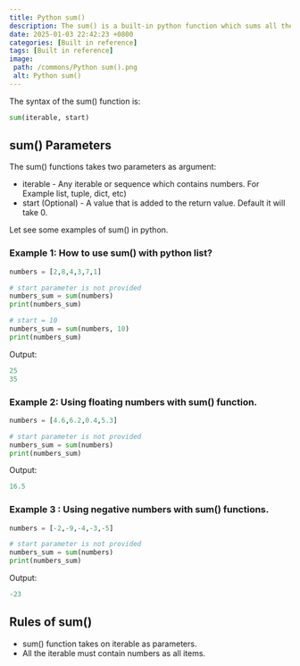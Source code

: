 ```yaml
---
title: Python sum()
description: The sum() is a built-in python function which sums all the items of a given iterable.
date: 2025-01-03 22:42:23 +0800
categories: [Built in reference]
tags: [Built in reference]
image:
 path: /commons/Python sum().png
 alt: Python sum()
---
```


The syntax of the sum() function is:

```python
sum(iterable, start)

```

## sum() Parameters

The sum() functions takes two parameters as argument:

* iterable \- Any iterable or sequence which contains numbers. For Example list, tuple, dict, etc)   
* start (Optional)  \- A value that is added to the return value. Default it will take 0\.  
  


Let see some examples of sum() in python.

### Example 1: How to use sum() with python list?

```python
numbers = [2,8,4,3,7,1]

# start parameter is not provided
numbers_sum = sum(numbers)
print(numbers_sum)

# start = 10
numbers_sum = sum(numbers, 10)
print(numbers_sum)

```

<script type="text/javascript">
	atOptions = {
		'key' : '98858c4e91885e00ea9926beee01c03e',
		'format' : 'iframe',
		'height' : 90,
		'width' : 728,
		'params' : {}
	};
</script>
<script type="text/javascript" src="//www.highperformanceformat.com/98858c4e91885e00ea9926beee01c03e/invoke.js"></script>
Output:

```python
25
35

```

### Example 2: Using floating numbers with sum() function.

```python
numbers = [4.6,6.2,0.4,5.3]

# start parameter is not provided
numbers_sum = sum(numbers)
print(numbers_sum)

```

Output:

```python
16.5

```

### Example 3 : Using negative numbers with sum() functions.

```python
numbers = [-2,-9,-4,-3,-5]

# start parameter is not provided
numbers_sum = sum(numbers)
print(numbers_sum)

```

<script type="text/javascript">
	atOptions = {
		'key' : '98858c4e91885e00ea9926beee01c03e',
		'format' : 'iframe',
		'height' : 90,
		'width' : 728,
		'params' : {}
	};
</script>
<script type="text/javascript" src="//www.highperformanceformat.com/98858c4e91885e00ea9926beee01c03e/invoke.js"></script>
Output:

```python
-23

```

<script type="text/javascript">
	atOptions = {
		'key' : '98858c4e91885e00ea9926beee01c03e',
		'format' : 'iframe',
		'height' : 90,
		'width' : 728,
		'params' : {}
	};
</script>
<script type="text/javascript" src="//www.highperformanceformat.com/98858c4e91885e00ea9926beee01c03e/invoke.js"></script>
## Rules of sum()

* sum() function takes on iterable as parameters.  
* All the iterable must contain numbers as all items.